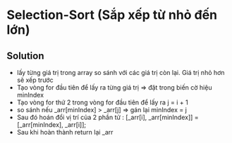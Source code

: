 # Selection-Sort (Sắp xếp từ nhỏ đến lớn)

## Solution

- lấy từng giá trị trong array so sánh với các giá trị còn lại. Giá trị nhỏ hơn sẽ xếp trước
- Tạo vòng for đầu tiên để lấy ra từng giá trị => đặt trong biến cờ hiệu minIndex
- Tạo vòng for thứ 2 trong vòng for đầu tiên để lấy ra j = i + 1
- so sánh nếu \_arr[minIndex] > \_arr[j] => gán lại minIndex = j
- Sau đó hoán đổi vị trí của 2 phần tử : [\_arr[i], \_arr[minIndex]] = [\_arr[minIndex], \_arr[i]];
- Sau khi hoàn thành return lại \_arr
